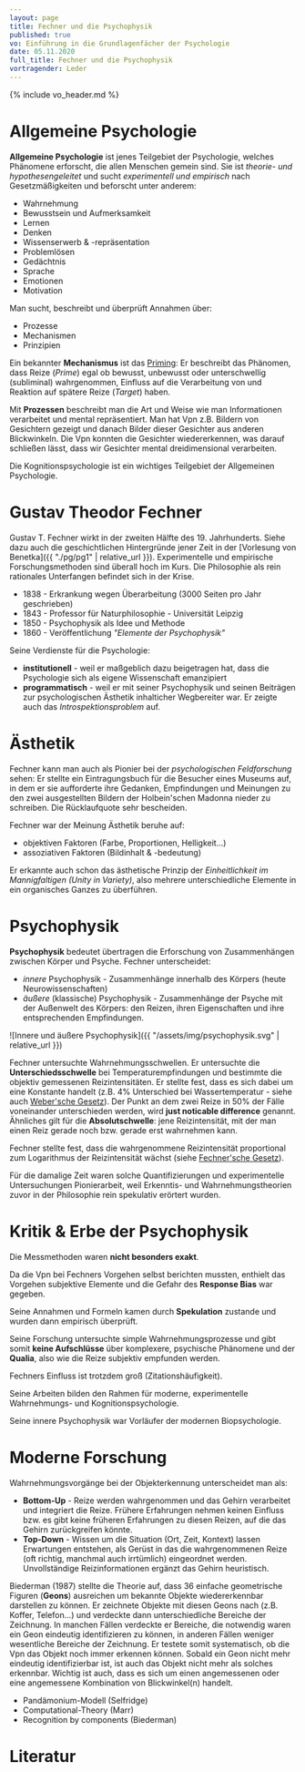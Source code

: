 ```yaml
---
layout: page
title: Fechner und die Psychophysik
published: true
vo: Einführung in die Grundlagenfächer der Psychologie
date: 05.11.2020
full_title: Fechner und die Psychophysik
vortragender: Leder
---
```

{% include vo_header.md %}

# Allgemeine Psychologie

**Allgemeine Psychologie** ist jenes Teilgebiet der Psychologie, welches Phänomene erforscht, die allen Menschen gemein sind. Sie ist _theorie- und hypothesengeleitet_ und sucht _experimentell und empirisch_ nach Gesetzmäßigkeiten und beforscht unter anderem:
* Wahrnehmung
* Bewusstsein und Aufmerksamkeit
* Lernen
* Denken
* Wissenserwerb & -repräsentation
* Problemlösen
* Gedächtnis
* Sprache
* Emotionen
* Motivation

Man sucht, beschreibt und überprüft Annahmen über:
* Prozesse
* Mechanismen
* Prinzipien

Ein bekannter **Mechanismus** ist das [Priming](https://dorsch.hogrefe.com/stichwort/priming): Er beschreibt das Phänomen, dass Reize (_Prime_) egal ob bewusst, unbewusst oder unterschwellig (subliminal) wahrgenommen, Einfluss auf die Verarbeitung von und Reaktion auf spätere Reize (_Target_) haben.

Mit **Prozessen** beschreibt man die Art und Weise wie man Informationen verarbeitet und mental repräsentiert. Man hat Vpn z.B. Bildern von Gesichtern gezeigt und danach Bilder dieser Gesichter aus anderen Blickwinkeln. Die Vpn konnten die Gesichter wiedererkennen, was darauf schließen lässt, dass wir Gesichter mental dreidimensional verarbeiten.

Die Kognitionspsychologie ist ein wichtiges Teilgebiet der Allgemeinen Psychologie.

# Gustav Theodor Fechner

Gustav T. Fechner wirkt in der zweiten Hälfte des 19. Jahrhunderts. Siehe dazu auch die geschichtlichen Hintergründe jener Zeit in der [Vorlesung von Benetka]({{ "./pg/pg1" | relative_url }}). Experimentelle und empirische Forschungsmethoden sind überall hoch im Kurs. Die Philosophie als rein rationales Unterfangen befindet sich in der Krise.
* 1838 - Erkrankung wegen Überarbeitung (3000 Seiten pro Jahr geschrieben)
* 1843 - Professor für Naturphilosophie - Universität Leipzig
* 1850 - Psychophysik als Idee und Methode
* 1860 - Veröffentlichung _"Elemente der Psychophysik"_

Seine Verdienste für die Psychologie:
* **institutionell** - weil er maßgeblich dazu beigetragen hat, dass die Psychologie sich als eigene Wissenschaft emanzipiert
* **programmatisch** - weil er mit seiner Psychophysik und seinen Beiträgen zur psychologischen Ästhetik inhalticher Wegbereiter war. Er zeigte auch das _Introspektionsproblem_ auf.

# Ästhetik

Fechner kann man auch als Pionier bei der _psychologischen Feldforschung_ sehen: Er stellte ein Eintragungsbuch für die Besucher eines Museums auf, in dem er sie aufforderte ihre Gedanken, Empfindungen und Meinungen zu den zwei ausgestellten Bildern der Holbein'schen Madonna nieder zu schreiben. Die Rücklaufquote sehr bescheiden.

Fechner war der Meinung Ästhetik beruhe auf:
* objektiven Faktoren (Farbe, Proportionen, Helligkeit...)
* assoziativen Faktoren (Bildinhalt & -bedeutung)

Er erkannte auch schon das ästhetische Prinzip der _Einheitlichkeit im Mannigfaltigen (Unity in Variety)_, also mehrere unterschiedliche Elemente in ein organisches Ganzes zu überführen.

# Psychophysik

**Psychophysik** bedeutet übertragen die Erforschung von Zusammenhängen zwischen Körper und Psyche. Fechner unterscheidet:
* _innere_ Psychophysik - Zusammenhänge innerhalb des Körpers (heute Neurowissenschaften)
* _äußere_ (klassische) Psychophysik - Zusammenhänge der Psyche mit der Außenwelt des Körpers: den Reizen, ihren Eigenschaften und ihre entsprechenden Empfindungen.

![Innere und äußere Psychophysik]({{ "/assets/img/psychophysik.svg" | relative_url }})

Fechner untersuchte Wahrnehmungsschwellen. Er untersuchte die **Unterschiedsschwelle** bei Temperaturempfindungen und bestimmte die objektiv gemessenen Reizintensitäten. Er stellte fest, dass es sich dabei um eine Konstante handelt (z.B. 4% Unterschied bei Wassertemperatur - siehe auch [Weber'sche Gesetz](https://de.wikipedia.org/wiki/Weber-Fechner-Gesetz#Webersches_Gesetz)). Der Punkt an dem zwei Reize in 50% der Fälle voneinander unterschieden werden, wird **just noticable difference** genannt. Ähnliches gilt für die **Absolutschwelle**: jene Reizintensität, mit der man einen Reiz gerade noch bzw. gerade erst wahrnehmen kann.

Fechner stellte fest, dass die wahrgenommene Reizintensität proportional zum Logarithmus der Reizintensität wächst (siehe [Fechner'sche Gesetz](https://en.wikipedia.org/wiki/Weber%E2%80%93Fechner_law#Fechner's_law)).

Für die damalige Zeit waren solche Quantifizierungen und experimentelle Untersuchungen Pionierarbeit, weil Erkenntis- und Wahrnehmungstheorien zuvor in der Philosophie rein spekulativ erörtert wurden.

# Kritik & Erbe der Psychophysik

Die Messmethoden waren **nicht besonders exakt**.

Da die Vpn bei Fechners Vorgehen selbst berichten mussten, enthielt das Vorgehen subjektive Elemente und die Gefahr des **Response Bias** war gegeben.

Seine Annahmen und Formeln kamen durch **Spekulation** zustande und wurden dann empirisch überprüft.

Seine Forschung untersuchte simple Wahrnehmungsprozesse und gibt somit **keine Aufschlüsse** über komplexere, psychische Phänomene und der **Qualia**, also wie die Reize subjektiv empfunden werden.

Fechners Einfluss ist trotzdem groß (Zitationshäufigkeit).

Seine Arbeiten bilden den Rahmen für moderne, experimentelle Wahrnehmungs- und Kognitionspsychologie.

Seine innere Psychophysik war Vorläufer der modernen Biopsychologie.

# Moderne Forschung

Wahrnehmungsvorgänge bei der Objekterkennung unterscheidet man als:
* **Bottom-Up** - Reize werden wahrgenommen und das Gehirn verarbeitet und integriert die Reize. Frühere Erfahrungen nehmen keinen Einfluss bzw. es gibt keine früheren Erfahrungen zu diesen Reizen, auf die das Gehirn zurückgreifen könnte.
* **Top-Down** - Wissen um die Situation (Ort, Zeit, Kontext) lassen Erwartungen entstehen, als Gerüst in das die wahrgenommenen Reize (oft richtig, manchmal auch irrtümlich) eingeordnet werden. Unvollständige Reizinformationen ergänzt das Gehirn heuristisch.

Biederman (1987) stellte die Theorie auf, dass 36 einfache geometrische Figuren (**Geons**) ausreichen um bekannte Objekte wiedererkennbar darstellen zu können. Er zeichnete Objekte mit diesen Geons nach (z.B. Koffer, Telefon...) und verdeckte dann unterschiedliche Bereiche der Zeichnung. In manchen Fällen verdeckte er Bereiche, die notwendig waren ein Geon eindeutig identifizieren zu können, in anderen Fällen weniger wesentliche Bereiche der Zeichnung. Er testete somit systematisch, ob die Vpn das Objekt noch immer erkennen können. Sobald ein Geon nicht mehr eindeutig identifizierbar ist, ist auch das Objekt nicht mehr als solches erkennbar. Wichtig ist auch, dass es sich um einen angemessenen oder eine angemessene Kombination von Blickwinkel(n) handelt.

* Pandämonium-Modell (Selfridge)
* Computational-Theory (Marr)
* Recognition by components (Biederman)

# Literatur
